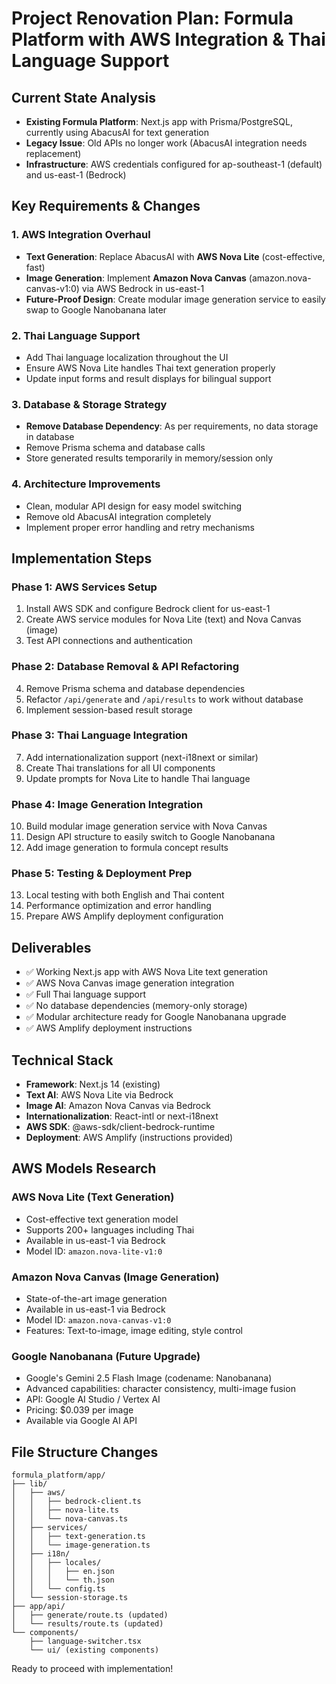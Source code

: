 # Project Renovation Plan: Formula Platform with AWS Integration & Thai Language Support

## Current State Analysis
- **Existing Formula Platform**: Next.js app with Prisma/PostgreSQL, currently using AbacusAI for text generation
- **Legacy Issue**: Old APIs no longer work (AbacusAI integration needs replacement)
- **Infrastructure**: AWS credentials configured for ap-southeast-1 (default) and us-east-1 (Bedrock)

## Key Requirements & Changes

### 1. **AWS Integration Overhaul**
- **Text Generation**: Replace AbacusAI with **AWS Nova Lite** (cost-effective, fast)
- **Image Generation**: Implement **Amazon Nova Canvas** (amazon.nova-canvas-v1:0) via AWS Bedrock in us-east-1
- **Future-Proof Design**: Create modular image generation service to easily swap to Google Nanobanana later

### 2. **Thai Language Support**
- Add Thai language localization throughout the UI
- Ensure AWS Nova Lite handles Thai text generation properly
- Update input forms and result displays for bilingual support

### 3. **Database & Storage Strategy**
- **Remove Database Dependency**: As per requirements, no data storage in database
- Remove Prisma schema and database calls
- Store generated results temporarily in memory/session only

### 4. **Architecture Improvements**
- Clean, modular API design for easy model switching
- Remove old AbacusAI integration completely
- Implement proper error handling and retry mechanisms

## Implementation Steps

### Phase 1: AWS Services Setup
1. Install AWS SDK and configure Bedrock client for us-east-1
2. Create AWS service modules for Nova Lite (text) and Nova Canvas (image)
3. Test API connections and authentication

### Phase 2: Database Removal & API Refactoring
4. Remove Prisma schema and database dependencies
5. Refactor `/api/generate` and `/api/results` to work without database
6. Implement session-based result storage

### Phase 3: Thai Language Integration
7. Add internationalization support (next-i18next or similar)
8. Create Thai translations for all UI components
9. Update prompts for Nova Lite to handle Thai language

### Phase 4: Image Generation Integration
10. Build modular image generation service with Nova Canvas
11. Design API structure to easily switch to Google Nanobanana
12. Add image generation to formula concept results

### Phase 5: Testing & Deployment Prep
13. Local testing with both English and Thai content
14. Performance optimization and error handling
15. Prepare AWS Amplify deployment configuration

## Deliverables
- ✅ Working Next.js app with AWS Nova Lite text generation
- ✅ AWS Nova Canvas image generation integration
- ✅ Full Thai language support
- ✅ No database dependencies (memory-only storage)
- ✅ Modular architecture ready for Google Nanobanana upgrade
- ✅ AWS Amplify deployment instructions

## Technical Stack
- **Framework**: Next.js 14 (existing)
- **Text AI**: AWS Nova Lite via Bedrock
- **Image AI**: Amazon Nova Canvas via Bedrock
- **Internationalization**: React-intl or next-i18next
- **AWS SDK**: @aws-sdk/client-bedrock-runtime
- **Deployment**: AWS Amplify (instructions provided)

## AWS Models Research

### AWS Nova Lite (Text Generation)
- Cost-effective text generation model
- Supports 200+ languages including Thai
- Available in us-east-1 via Bedrock
- Model ID: `amazon.nova-lite-v1:0`

### Amazon Nova Canvas (Image Generation)
- State-of-the-art image generation
- Available in us-east-1 via Bedrock
- Model ID: `amazon.nova-canvas-v1:0`
- Features: Text-to-image, image editing, style control

### Google Nanobanana (Future Upgrade)
- Google's Gemini 2.5 Flash Image (codename: Nanobanana)
- Advanced capabilities: character consistency, multi-image fusion
- API: Google AI Studio / Vertex AI
- Pricing: $0.039 per image
- Available via Google AI API

## File Structure Changes
```
formula_platform/app/
├── lib/
│   ├── aws/
│   │   ├── bedrock-client.ts
│   │   ├── nova-lite.ts
│   │   └── nova-canvas.ts
│   ├── services/
│   │   ├── text-generation.ts
│   │   └── image-generation.ts
│   ├── i18n/
│   │   ├── locales/
│   │   │   ├── en.json
│   │   │   └── th.json
│   │   └── config.ts
│   └── session-storage.ts
├── app/api/
│   ├── generate/route.ts (updated)
│   └── results/route.ts (updated)
└── components/
    ├── language-switcher.tsx
    └── ui/ (existing components)
```

Ready to proceed with implementation!